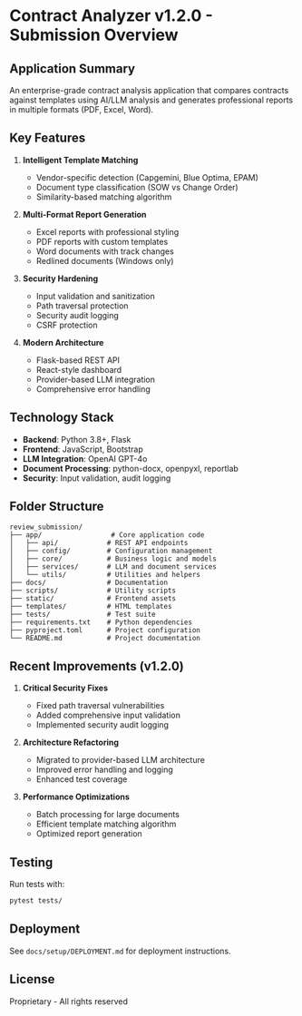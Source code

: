 # Contract Analyzer v1.2.0 - Submission Overview

## Application Summary

An enterprise-grade contract analysis application that compares contracts against templates using AI/LLM analysis and generates professional reports in multiple formats (PDF, Excel, Word).

## Key Features

1. **Intelligent Template Matching**
   - Vendor-specific detection (Capgemini, Blue Optima, EPAM)
   - Document type classification (SOW vs Change Order)
   - Similarity-based matching algorithm

2. **Multi-Format Report Generation**
   - Excel reports with professional styling
   - PDF reports with custom templates
   - Word documents with track changes
   - Redlined documents (Windows only)

3. **Security Hardening**
   - Input validation and sanitization
   - Path traversal protection
   - Security audit logging
   - CSRF protection

4. **Modern Architecture**
   - Flask-based REST API
   - React-style dashboard
   - Provider-based LLM integration
   - Comprehensive error handling

## Technology Stack

- **Backend**: Python 3.8+, Flask
- **Frontend**: JavaScript, Bootstrap
- **LLM Integration**: OpenAI GPT-4o
- **Document Processing**: python-docx, openpyxl, reportlab
- **Security**: Input validation, audit logging

## Folder Structure

```
review_submission/
├── app/                 # Core application code
│   ├── api/            # REST API endpoints
│   ├── config/         # Configuration management
│   ├── core/           # Business logic and models
│   ├── services/       # LLM and document services
│   └── utils/          # Utilities and helpers
├── docs/               # Documentation
├── scripts/            # Utility scripts
├── static/             # Frontend assets
├── templates/          # HTML templates
├── tests/              # Test suite
├── requirements.txt    # Python dependencies
├── pyproject.toml      # Project configuration
└── README.md           # Project documentation
```

## Recent Improvements (v1.2.0)

1. **Critical Security Fixes**
   - Fixed path traversal vulnerabilities
   - Added comprehensive input validation
   - Implemented security audit logging

2. **Architecture Refactoring**
   - Migrated to provider-based LLM architecture
   - Improved error handling and logging
   - Enhanced test coverage

3. **Performance Optimizations**
   - Batch processing for large documents
   - Efficient template matching algorithm
   - Optimized report generation

## Testing

Run tests with:
```bash
pytest tests/
```

## Deployment

See `docs/setup/DEPLOYMENT.md` for deployment instructions.

## License

Proprietary - All rights reserved